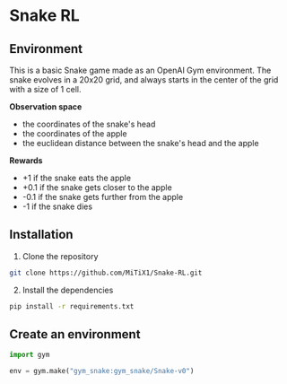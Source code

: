 # Snake RL

## Environment

This is a basic Snake game made as an OpenAI Gym environment.
The snake evolves in a 20x20 grid, and always starts in the center of the grid with a size of 1 cell.

**Observation space**
- the coordinates of the snake's head
- the coordinates of the apple
- the euclidean distance between the snake's head and the apple

**Rewards**
- +1 if the snake eats the apple
- +0.1 if the snake gets closer to the apple
- -0.1 if the snake gets further from the apple
- -1 if the snake dies

## Installation

1. Clone the repository
```sh
git clone https://github.com/MiTiX1/Snake-RL.git
```
2. Install the dependencies
```sh
pip install -r requirements.txt
```

## Create an environment

```python
import gym

env = gym.make("gym_snake:gym_snake/Snake-v0")
```